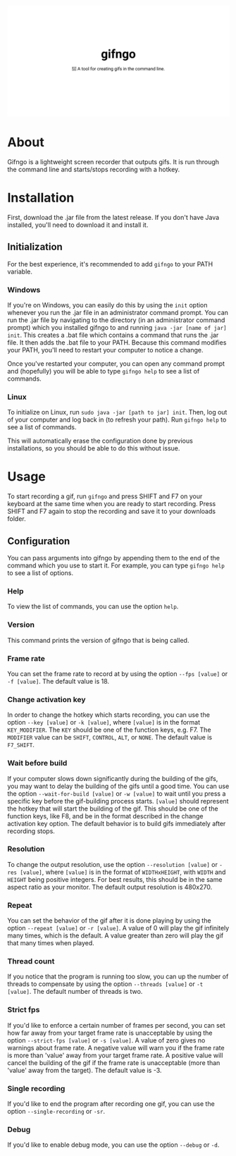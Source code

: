 ![gifngo – A tool to create gifs in the command line](banner.svg)

# About
Gifngo is a lightweight screen recorder that outputs gifs. It is run through the command line and starts/stops recording with a hotkey.

# Installation
First, download the .jar file from the latest release. If you don't have Java installed, you'll need to download it and install it.  

## Initialization
For the best experience, it's recommended to add `gifngo` to your PATH variable.

### Windows
If you're on Windows, you can easily do this by using the `init` option whenever you run the .jar file in an administrator command prompt.
You can run the .jar file by navigating to the directory (in an administrator command prompt) which you installed gifngo to and running `java -jar [name of jar] init`.
This creates a .bat file which contains a command that runs the .jar file. It then adds the .bat file to your PATH.
Because this command modifies your PATH, you'll need to restart your computer to notice a change.

Once you've restarted your computer, you can open any command prompt and (hopefully) you will be able to type `gifngo help` to see a list of commands.

### Linux
To initialize on Linux, run `sudo java -jar [path to jar] init`. Then, log out of your computer and log back in (to refresh your path). Run `gifngo help` to see a list of commands.

This will automatically erase the configuration done by previous installations, so you should be able to do this without issue.

# Usage
To start recording a gif, run `gifngo` and press SHIFT and F7 on your keyboard at the same time when you are ready to start recording. Press SHIFT and F7 again to stop the recording and save it to your downloads folder.

## Configuration
You can pass arguments into gifngo by appending them to the end of the command which you use to start it. For example, you can type `gifngo help` to see a list of options.  

### Help
To view the list of commands, you can use the option `help`.

### Version
This command prints the version of gifngo that is being called.

### Frame rate
You can set the frame rate to record at by using the option `--fps [value]` or `-f [value]`. The default value is 18.

### Change activation key
In order to change the hotkey which starts recording, you can use the option `--key [value]` or `-k [value]`, where `[value]` is in the format `KEY_MODIFIER`. The `KEY` should be one of the function keys, e.g. F7. The `MODIFIER` value can be `SHIFT`, `CONTROL`, `ALT`, or `NONE`. The default value is `F7_SHIFT`.

### Wait before build
If your computer slows down significantly during the building of the gifs, you may want to delay the building of the gifs until a good time.
You can use the option `--wait-for-build [value]` or `-w [value]` to wait until you press a specific key before the gif-building process starts.
`[value]` should represent the hotkey that will start the building of the gif. This should be one of the function keys, like F8, and be in the format described in the change activation key option.
The default behavior is to build gifs immediately after recording stops.

### Resolution
To change the output resolution, use the option `--resolution [value]` or `-res [value]`, where `[value]` is in the format of `WIDTHxHEIGHT`, with `WIDTH` and `HEIGHT` being positive integers. For best results, this should be in the same aspect ratio as your monitor. The default output resolution is 480x270.

### Repeat
You can set the behavior of the gif after it is done playing by using the option `--repeat [value]` or `-r [value]`. A value of 0 will play the gif infinitely many times, which is the default. A value greater than zero will play the gif that many times when played.

### Thread count
If you notice that the program is running too slow, you can up the number of threads to compensate by using the option `--threads [value]` or `-t [value]`. The default number of threads is two.

### Strict fps
If you'd like to enforce a certain number of frames per second, you can set how far away from your target frame rate is unacceptable by using the option `--strict-fps [value]` or `-s [value]`. A value of zero gives no warnings about frame rate. A negative value will warn you if the frame rate is more than 'value' away from your target frame rate. A positive value will cancel the building of the gif if the frame rate is unacceptable (more than 'value' away from the target). The default value is -3.

### Single recording
If you'd like to end the program after recording one gif, you can use the option `--single-recording` or `-sr`.

### Debug
If you'd like to enable debug mode, you can use the option `--debug` or `-d`.
